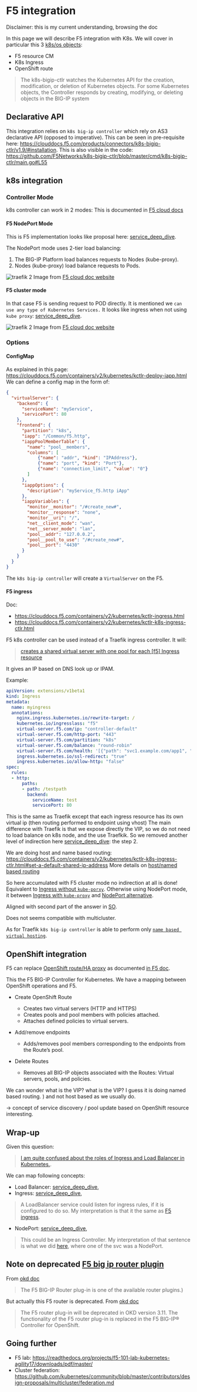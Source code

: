 # F5 integration 

Disclaimer: this is my current understanding, browsing the doc

In this page we will describe F5 integration with K8s.
We will cover in particular this 3 [k8s/os objects](https://clouddocs.f5.com/products/connectors/k8s-bigip-ctlr/v1.9/):
- F5 resource CM
- K8s Ingress
- OpenShift route

> The k8s-bigip-ctlr watches the Kubernetes API for the creation, modification, or deletion of Kubernetes objects. For some Kubernetes objects, the Controller responds by creating, modifying, or deleting objects in the BIG-IP system

## Declarative API

This integration relies on `k8s big-ip controller` which rely on AS3 declarative API (opposed to imperative).
This can be seen in pre-requisite here: https://clouddocs.f5.com/products/connectors/k8s-bigip-ctlr/v1.9/#installation.
This is also visible in the code: https://github.com/F5Networks/k8s-bigip-ctlr/blob/master/cmd/k8s-bigip-ctlr/main.go#L55

## k8s integration

### Controller Mode

k8s controller can work in 2 modes:
This is documented in [F5 cloud docs](https://clouddocs.f5.com/containers/v2/kubernetes/kctlr-modes.html)

#### F5 NodePort Mode

This is F5 implementation looks like proposal here: [service_deep_dive](./service_deep_dive.md#Node-port-alternative).

The NodePort mode uses 2-tier load balancing:
1. The BIG-IP Platform load balances requests to Nodes (kube-proxy).
2. Nodes (kube-proxy) load balance requests to Pods.

![traefik 2](images/k8s_nodeport.png)
Image from [F5 cloud doc website](https://clouddocs.f5.com/containers/v2/kubernetes/kctlr-modes.html)

#### F5 cluster mode

In that case F5 is sending request to POD directly. 
It is mentioned we  `can use any type of Kubernetes Services.`
It looks like ingress when not using `kube proxy`: [service_deep_dive](./service_deep_dive.md#Ingress).

![traefik 2](images/k8s_cluster.png)
Image from [F5 cloud doc website](https://clouddocs.f5.com/containers/v2/kubernetes/kctlr-modes.html)

### Options

#### ConfigMap

As explained in this page: https://clouddocs.f5.com/containers/v2/kubernetes/kctlr-deploy-iapp.html
We can define a config map in the form of:

````json
{
  "virtualServer": {
    "backend": {
      "serviceName": "myService",
      "servicePort": 80
    },
    "frontend": {
      "partition": "k8s",
      "iapp": "/Common/f5.http",
      "iappPoolMemberTable": {
        "name": "pool__members",
        "columns": [
            {"name": "addr", "kind": "IPAddress"},
            {"name": "port", "kind": "Port"},
            {"name": "connection_limit", "value": "0"}
        ]
      },
      "iappOptions": {
        "description": "myService_f5.http iApp"
      },
      "iappVariables": {
        "monitor__monitor": "/#create_new#",
        "monitor__response": "none",
        "monitor__uri": "/",
        "net__client_mode": "wan",
        "net__server_mode": "lan",
        "pool__addr": "127.0.0.2",
        "pool__pool_to_use": "/#create_new#",
        "pool__port": "4430"
      }
    }
  }
}
````
The `k8s big-ip controller` will create a `VirtualServer` on the F5.

#### F5 ingress 

Doc:
- https://clouddocs.f5.com/containers/v2/kubernetes/kctlr-ingress.html
- https://clouddocs.f5.com/containers/v2/kubernetes/kctlr-k8s-ingress-ctlr.html

F5 k8s controller can be used instead of a Traefik ingress controller.
It will:
> [creates a shared virtual server with one pool for each [f5] Ingress resource](https://clouddocs.f5.com/containers/v2/kubernetes/kctlr-k8s-ingress-ctlr.html#set-a-default-shared-ip-address)

It gives an IP based on DNS look up or IPAM.

Example:

````yaml
apiVersion: extensions/v1beta1
kind: Ingress
metadata:
  name: myingress
  annotations:
    nginx.ingress.kubernetes.io/rewrite-target: /
    kubernetes.io/ingresslass: "f5"
    virtual-server.f5.com/ip: "controller-default"
    virtual-server.f5.com/http-port: "443"
    virtual-server.f5.com/partition: "k8s"
    virtual-server.f5.com/balance: "round-robin"
    virtual-server.f5.com/health: '[{"path": "svc1.example.com/app1", "send": "HTTP GET /health/svc1", "interval": 5, "timeout": 10}]'
    ingress.kubernetes.io/ssl-redirect: "true"
    ingress.kubernetes.io/allow-http: "false"
spec:
  rules:
  - http:
      paths:
      - path: /testpath
        backend:
          serviceName: test
          servicePort: 80
````

This is the same as Traefik except that each ingress resource has its own virtual ip (then routing performed to endpoint using vhost)
The main difference with Traefik is that we expose directly the VIP, so we do not need to load balance on k8s node, and the use Traefkik.
So we removed another level of indirection here [service_deep_dive](./service_deep_dive.md#Ingress): the step 2.

We are doing host and name based routing: https://clouddocs.f5.com/containers/v2/kubernetes/kctlr-k8s-ingress-ctlr.html#set-a-default-shared-ip-address
More details on [host/named based routing](https://devcentral.f5.com/s/articles/the-three-http-routing-patterns-you-should-know-30764 )

So here accumulated with F5 cluster mode no indirection at all is done! Equivalent to [Ingress without `kube-porxy`](./service_deep_dive.md#Ingress).
Otherwise using NodePort mode, it between [Ingress with  `kube-proxy`](./service_deep_dive.md#Ingress) and [NodePort alternative](./service_deep_dive.md#Node-port-alternative).
 
Aligned with second part of the answer in [SO](https://stackoverflow.com/questions/60031377/load-balancing-in-front-of-traefik-edge-router).

Does not seems compatible with multicluster.

As for Traefik `k8s big-ip controller` is able to perform only [`name based virtual hosting`](https://clouddocs.f5.com/containers/v2/kubernetes/kctlr-ingress.html#name-based-virtual-hosting).

## OpenShift integration

F5 can replace [OpenShift route/HA proxy](https://docs.okd.io/latest/architecture/networking/assembly_available_router_plugins.html#architecture-haproxy-router) as documented [in F5 doc](https://clouddocs.f5.com/containers/v2/openshift/#openshift-routes).

This the F5 BIG-IP Controller for Kubernetes.  We have a  mapping between OpenShift operations and F5.

- Create OpenShift Route 	
    - Creates two virtual servers (HTTP and HTTPS)
    - Creates pools and pool members with policies attached.
    - Attaches defined policies to virtual servers.

- Add/remove endpoints 	
    - Adds/removes pool members corresponding to the endpoints from the Route’s pool.

- Delete Routes 
    - Removes all BIG-IP objects associated with the Routes: Virtual servers, pools, and policies.

We can wonder what is the VIP? what is the VIP? I guess it is doing named based routing.
) and not host based as we usually do.

→  concept of service discovery / pool update based on OpenShift resource interesting.

## Wrap-up

Given this question:
 > [I am quite confused about the roles of Ingress and Load Balancer in Kubernetes.](https://stackoverflow.com/questions/45079988/ingress-vs-load-balancer?rq=1).

We can map following concepts:

- Load Balancer: [service_deep_dive](./service_deep_dive.md#LoadBalancer),
- Ingress: [service_deep_dive](./service_deep_dive.md#Ingresses),
> A LoadBalancer service could listen for ingress rules, if it is configured to do so.
My interpretation is that it the same as [F5 ingress](#F5-ingress).
- NodePort: [service_deep_dive](./service_deep_dive.md#NodePort),
>  This could be an Ingress Controller.
> My interpretation of that sentence is what we did [here](./service_deep_dive.md#Create-deployments-and-services), where one of the svc was a NodePort.


## Note on deprecated [F5 big ip router plugin](https://docs.okd.io/latest/architecture/networking/assembly_available_router_plugins.html#architecture-f5-big-ip)

From [okd doc](https://docs.okd.io/latest/architecture/networking/assembly_available_router_plugins.html#architecture-f5-big-ip) 
>The F5 BIG-IP Router plug-in is one of the available router plugins.)

 But actually this F5 router is deprecated. From [okd doc](https://docs.okd.io/latest/install_config/router/f5_router.html#overview)
> The F5 router plug-in will be deprecated in OKD version 3.11. The functionality of the F5 router plug-in is replaced in the F5 BIG-IP® Controller for OpenShift. 

## Going further

- F5 lab: https://readthedocs.org/projects/f5-101-lab-kubernetes-agility17/downloads/pdf/master/
- Cluster federation: https://github.com/kubernetes/community/blob/master/contributors/design-proposals/multicluster/federation.md